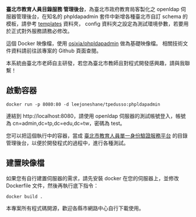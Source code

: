 __臺北市教育人員目錄服務 管理後台__，為臺北市政府教育局客製化之 openldap 伺服器管理後台，在知名的 phpldapadmin 套件中新增各種臺北市自訂 schema 的模板，請參考 [templates](https://github.com/leejoneshane/tpeduSSO/tree/master/phpldapadmin/templates) 資料夾， config 資料夾之設定為測試環境參數，若要用於正式對外服務請務必修改。

這個 Docker 映像檔，使用 [osixia/phpldapadmin](https://github.com/osixia/docker-phpLDAPadmin) 做為基礎映像檔。
相關技術文件資料請前往該專案的 Github 頁面查閱。

本系統由臺北市老師自主研發，若您為臺北市教師且對程式開發感興趣，請與我聯繫！

## 啟動容器
```
docker run -p 8080:80 -d leejoneshane/tpedusso:phpldapadmin
```

連結到 http://localhost:8080，請使用 openldap 伺服器的測試帳號登入，帳號為 cn=admin,dc=tp,dc=edu,dc=tw，密碼為 test。

您可以把這個執行中的容器，當成 [臺北市教育人員單一身份驗證服務平台](https://ldap.tp.edu.tw) 的目錄管理後台，以便於開發程式的過程中，進行各種測試。

## 建置映像檔

如果您有自行建置伺服器的需求，請先安裝 docker 在您的伺服器上，並修改 Dockerfile 文件，然後再執行底下指令：
```
docker build .
```

本專案所有程式碼開源，歡迎各縣市網路中心自行下載使用。
